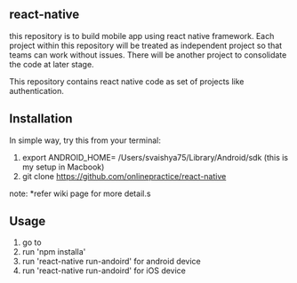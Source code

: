 
## react-native
this repository is to build mobile app using react native framework. Each project within this repository will be treated as independent project so that teams can work without issues. There will be another project to consolidate the code at later stage.

This repository contains react native code as set of projects like authentication.

## Installation

In simple way, try this from your terminal:
1. export ANDROID_HOME= /Users/svaishya75/Library/Android/sdk  (this is my setup in Macbook)
2. git clone https://github.com/onlinepractice/react-native

note: *refer wiki page for more detail.s

## Usage
1. go to <project location>
2. run 'npm installa'
3. run 'react-native run-andoird' for android device
4. run 'react-native run-andoird' for iOS device

